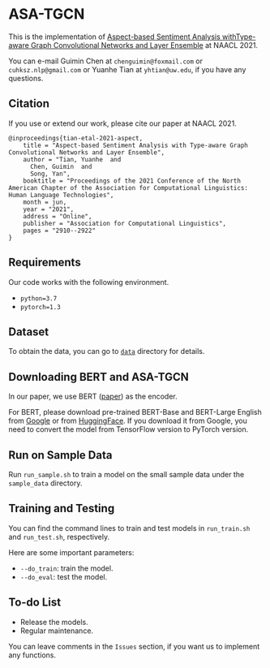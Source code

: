 # ASA-TGCN

This is the implementation of [Aspect-based Sentiment Analysis withType-aware Graph Convolutional Networks and Layer Ensemble](https://www.aclweb.org/anthology/2021.naacl-main.231/) at NAACL 2021.

You can e-mail Guimin Chen at `chenguimin@foxmail.com` or `cuhksz.nlp@gmail.com` or Yuanhe Tian at `yhtian@uw.edu`, if you have any questions.

## Citation

If you use or extend our work, please cite our paper at NAACL 2021.

```
@inproceedings{tian-etal-2021-aspect,
    title = "Aspect-based Sentiment Analysis with Type-aware Graph Convolutional Networks and Layer Ensemble",
    author = "Tian, Yuanhe  and
      Chen, Guimin  and
      Song, Yan",
    booktitle = "Proceedings of the 2021 Conference of the North American Chapter of the Association for Computational Linguistics: Human Language Technologies",
    month = jun,
    year = "2021",
    address = "Online",
    publisher = "Association for Computational Linguistics",
    pages = "2910--2922"
}
```

## Requirements

Our code works with the following environment.
* `python=3.7`
* `pytorch=1.3`

## Dataset

To obtain the data, you can go to [`data`](./data) directory for details.

## Downloading BERT and ASA-TGCN

In our paper, we use BERT ([paper](https://www.aclweb.org/anthology/N19-1423/)) as the encoder.

For BERT, please download pre-trained BERT-Base and BERT-Large English from [Google](https://github.com/google-research/bert) or from [HuggingFace](https://s3.amazonaws.com/models.huggingface.co/bert/bert-base-chinese.tar.gz). If you download it from Google, you need to convert the model from TensorFlow version to PyTorch version.

[comment]: <> (For ASA-TGCN, you can download the models we trained in our experiments from [Google Drive] or [Baidu Net Disk].)

## Run on Sample Data

Run `run_sample.sh` to train a model on the small sample data under the `sample_data` directory.

## Training and Testing

You can find the command lines to train and test models in `run_train.sh` and `run_test.sh`, respectively.

Here are some important parameters:

* `--do_train`: train the model.
* `--do_eval`: test the model.

## To-do List

* Release the models.
* Regular maintenance.

You can leave comments in the `Issues` section, if you want us to implement any functions.

